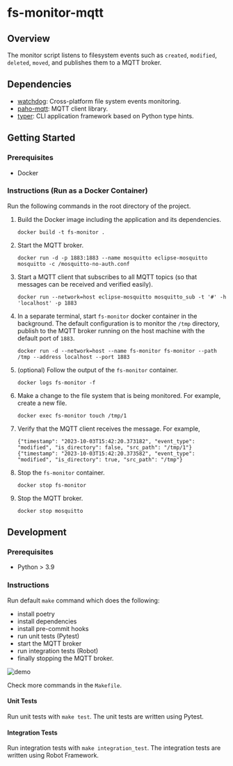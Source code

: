 # fs-monitor-mqtt

## Overview

The monitor script listens to filesystem events such as `created`, `modified`, `deleted`, `moved`, and publishes them to a MQTT broker.

## Dependencies

- [watchdog](https://github.com/gorakhargosh/watchdog): Cross-platform file system events monitoring.
- [paho-mqtt](https://github.com/eclipse/paho.mqtt.python): MQTT client library.
- [typer](https://github.com/tiangolo/typer): CLI application framework based on Python type hints.

## Getting Started

### Prerequisites

- Docker

### Instructions (Run as a Docker Container)

Run the following commands in the root directory of the project.

1. Build the Docker image including the application and its dependencies.

    ```
    docker build -t fs-monitor .
    ```

2. Start the MQTT broker.

    ```
    docker run -d -p 1883:1883 --name mosquitto eclipse-mosquitto mosquitto -c /mosquitto-no-auth.conf
    ```

3. Start a MQTT client that subscribes to all MQTT topics (so that messages can be received and verified easily).

    ```
    docker run --network=host eclipse-mosquitto mosquitto_sub -t '#' -h 'localhost' -p 1883
    ```

4. In a separate terminal, start `fs-monitor` docker container in the background.
   The default configuration is to monitor the `/tmp` directory, publish to the MQTT broker running on the host machine with the default port of `1883`.

    ```
    docker run -d --network=host --name fs-monitor fs-monitor --path /tmp --address localhost --port 1883
    ```

5. (optional) Follow the output of the `fs-monitor` container.

    ```
    docker logs fs-monitor -f
    ```

6. Make a change to the file system that is being monitored. For example, create a new file.

    ```
    docker exec fs-monitor touch /tmp/1
    ```

7. Verify that the MQTT client receives the message. For example,

    ```
    {"timestamp": "2023-10-03T15:42:20.373182", "event_type": "modified", "is_directory": false, "src_path": "/tmp/1"}
    {"timestamp": "2023-10-03T15:42:20.373582", "event_type": "modified", "is_directory": true, "src_path": "/tmp"}
    ```

8. Stop the `fs-monitor` container.

    ```
    docker stop fs-monitor
    ```

9. Stop the MQTT broker.

    ```
    docker stop mosquitto
    ```

## Development

### Prerequisites

- Python > 3.9

### Instructions

Run default `make` command which does the following:

  - install poetry
  - install dependencies
  - install pre-commit hooks
  - run unit tests (Pytest)
  - start the MQTT broker
  - run integration tests (Robot)
  - finally stopping the MQTT broker.

![demo](assets/demo.png)

Check more commands in the `Makefile`.

#### Unit Tests

Run unit tests with `make test`. The unit tests are written using Pytest.

#### Integration Tests

Run integration tests with `make integration_test`. The integration tests are written using Robot Framework.
